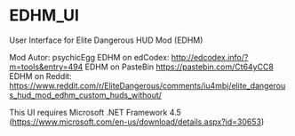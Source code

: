 # EDHM_UI
User Interface for Elite Dangerous HUD Mod (EDHM)

Mod Autor:        psychicEgg
EDHM on edCodex:  http://edcodex.info/?m=tools&entry=494
EDHM on PasteBin  https://pastebin.com/Ct64yCC8
EDHM on Reddit:   https://www.reddit.com/r/EliteDangerous/comments/iu4mbj/elite_dangerous_hud_mod_edhm_custom_huds_without/

This UI requires Microsoft .NET Framework 4.5   (https://www.microsoft.com/en-us/download/details.aspx?id=30653)


